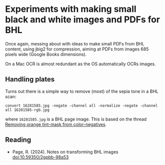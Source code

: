 # Experiments with making small black and white images and PDFs for BHL

Once again, messing about with ideas to make small PDFs from BHL content, using jbig2 for compression, aiming at PDFs from images 685 pixels wide (Google Books dimensions).

On a Mac OCR is almost redundant as the OS automatically OCRs images.

## Handling plates

Turns out there is a simple way to remove (most) of the sepia tone in a BHL scan:

```
convert 16281585.jpg -negate -channel all -normalize -negate -channel all 16281585-rgb.jpg
```

where `16281585.jpg` is a BHL page image. This is based on the thread [Removing orange tint-mask from color-negatives](https://www.imagemagick.org/discourse-server/viewtopic.php?t=14081).


## Reading

- Page, R. (2024). Notes on transforming BHL images [doi:10.59350/2gpbb-98a53](https://doi.org/10.59350/2gpbb-98a53)
